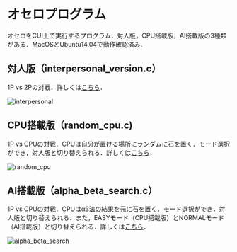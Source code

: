 # オセロプログラム
オセロをCUI上で実行するプログラム．対人版，CPU搭載版，AI搭載版の3種類がある．MacOSとUbuntu14.04で動作確認済み．

## 対人版（interpersonal_version.c）
1P vs 2Pの対戦．詳しくは[こちら](http://johoko.blog.fc2.com/blog-entry-18.html)．

![interpersonal](https://user-images.githubusercontent.com/11649428/116286251-f70cac00-a7c9-11eb-952b-685cc651ec51.png)

## CPU搭載版（random_cpu.c)
1P vs CPUの対戦．CPUは自分が置ける場所にランダムに石を置く．モード選択ができ，対人版と切り替えられる．詳しくは[こちら](http://johoko.blog.fc2.com/blog-entry-21.html)．

![random_cpu](https://user-images.githubusercontent.com/11649428/116291240-51f4d200-a7cf-11eb-8186-80349aa05595.png)

## AI搭載版（alpha_beta_search.c）
1P vs CPUの対戦．CPUはαβ法の結果を元に石を置く．モード選択ができ，対人版と切り替えられる．また，EASYモード（CPU搭載版）とNORMALモード（AI搭載版）と切り替えられる．詳しくは[こちら](http://johoko.blog.fc2.com/blog-entry-22.html)．

![alpha_beta_search](https://user-images.githubusercontent.com/11649428/116295521-258f8480-a7d4-11eb-9a3b-6b38dd312f63.png)
